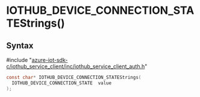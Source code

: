 # IOTHUB_DEVICE_CONNECTION_STATEStrings()

## Syntax

\#include "[azure-iot-sdk-c/iothub_service_client/inc/iothub_service_client_auth.h](../iothub-service-client-auth-h.md)"  
```C
const char* IOTHUB_DEVICE_CONNECTION_STATEStrings(
  IOTHUB_DEVICE_CONNECTION_STATE  value
);
```

